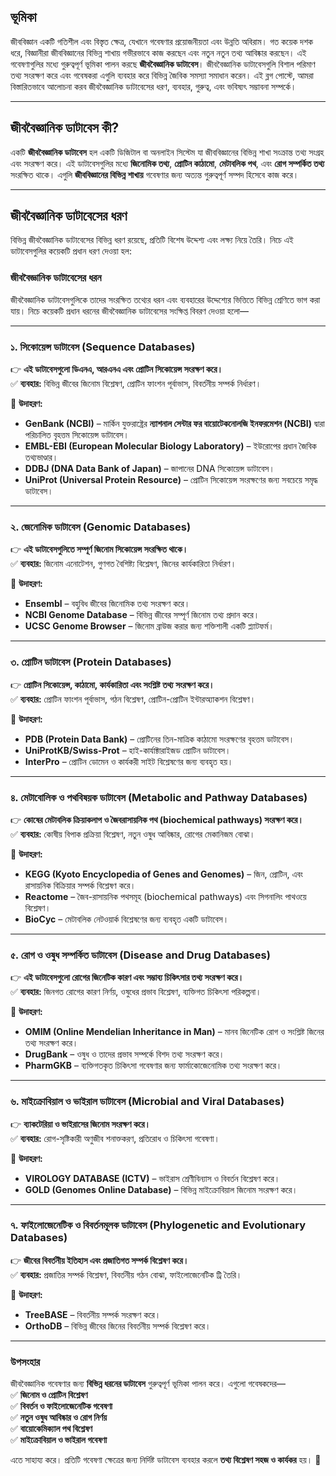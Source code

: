 
## **ভূমিকা**

জীববিজ্ঞান একটি গতিশীল এবং বিস্তৃত ক্ষেত্র, যেখানে গবেষণার প্রয়োজনীয়তা এবং উন্নতি অবিরাম। গত কয়েক দশক ধরে, বিজ্ঞানীরা জীববিজ্ঞানের বিভিন্ন শাখায় গভীরভাবে কাজ করছেন এবং নতুন নতুন তথ্য আবিষ্কার করছেন। এই গবেষণাগুলির মধ্যে গুরুত্বপূর্ণ ভূমিকা পালন করছে **জীববৈজ্ঞানিক ডাটাবেস**। জীববৈজ্ঞানিক ডাটাবেসগুলি বিশাল পরিমাণ তথ্য সংরক্ষণ করে এবং গবেষকরা এগুলি ব্যবহার করে বিভিন্ন জৈবিক সমস্যা সমাধান করেন। এই ব্লগ পোস্টে, আমরা বিস্তারিতভাবে আলোচনা করব জীববৈজ্ঞানিক ডাটাবেসের ধরণ, ব্যবহার, গুরুত্ব, এবং ভবিষ্যৎ সম্ভাবনা সম্পর্কে।

---

## **জীববৈজ্ঞানিক ডাটাবেস কী?**

একটি **জীববৈজ্ঞানিক ডাটাবেস** হল একটি ডিজিটাল বা অনলাইন সিস্টেম যা জীববিজ্ঞানের বিভিন্ন শাখা সংক্রান্ত তথ্য সংগ্রহ এবং সংরক্ষণ করে। এই ডাটাবেসগুলির মধ্যে **জিনোমিক তথ্য**, **প্রোটিন কাঠামো**, **মেটাবলিক পথ**, এবং **রোগ সম্পর্কিত তথ্য** সংরক্ষিত থাকে। এগুলি **জীববিজ্ঞানের বিভিন্ন শাখায়** গবেষণার জন্য অত্যন্ত গুরুত্বপূর্ণ সম্পদ হিসেবে কাজ করে।

---

## **জীববৈজ্ঞানিক ডাটাবেসের ধরণ**

বিভিন্ন জীববৈজ্ঞানিক ডাটাবেসের বিভিন্ন ধরণ রয়েছে, প্রতিটি বিশেষ উদ্দেশ্য এবং লক্ষ্য নিয়ে তৈরি। নিচে এই ডাটাবেসগুলির কয়েকটি প্রধান ধরণ দেওয়া হল:

### **জীববৈজ্ঞানিক ডাটাবেসের ধরন**  

জীববৈজ্ঞানিক ডাটাবেসগুলিকে তাদের সংরক্ষিত তথ্যের ধরন এবং ব্যবহারের উদ্দেশ্যের ভিত্তিতে বিভিন্ন শ্রেণিতে ভাগ করা যায়। নিচে কয়েকটি প্রধান ধরনের জীববৈজ্ঞানিক ডাটাবেসের সংক্ষিপ্ত বিবরণ দেওয়া হলো—  

---

### **১. সিকোয়েন্স ডাটাবেস (Sequence Databases)**  
👉 **এই ডাটাবেসগুলো ডিএনএ, আরএনএ এবং প্রোটিন সিকোয়েন্স সংরক্ষণ করে।**  
✅ **ব্যবহার:** বিভিন্ন জীবের জিনোম বিশ্লেষণ, প্রোটিন ফাংশন পূর্বাভাস, বিবর্তনীয় সম্পর্ক নির্ধারণ।  

🔹 **উদাহরণ:**  
- **GenBank (NCBI)** – মার্কিন যুক্তরাষ্ট্রের **ন্যাশনাল সেন্টার ফর বায়োটেকনোলজি ইনফরমেশন (NCBI)** দ্বারা পরিচালিত বৃহত্তম সিকোয়েন্স ডাটাবেস।  
- **EMBL-EBI (European Molecular Biology Laboratory)** – ইউরোপের প্রধান জৈবিক তথ্যভাণ্ডার।  
- **DDBJ (DNA Data Bank of Japan)** – জাপানের DNA সিকোয়েন্স ডাটাবেস।  
- **UniProt (Universal Protein Resource)** – প্রোটিন সিকোয়েন্স সংরক্ষণের জন্য সবচেয়ে সমৃদ্ধ ডাটাবেস।  

---

### **২. জেনোমিক ডাটাবেস (Genomic Databases)**  
👉 **এই ডাটাবেসগুলিতে সম্পূর্ণ জিনোম সিকোয়েন্স সংরক্ষিত থাকে।**  
✅ **ব্যবহার:** জিনোম এনোটেশন, গুণগত বৈশিষ্ট্য বিশ্লেষণ, জিনের কার্যকারিতা নির্ধারণ।  

🔹 **উদাহরণ:**  
- **Ensembl** – বহুবিধ জীবের জিনোমিক তথ্য সংরক্ষণ করে।  
- **NCBI Genome Database** – বিভিন্ন জীবের সম্পূর্ণ জিনোম তথ্য প্রদান করে।  
- **UCSC Genome Browser** – জিনোম ব্রাউজ করার জন্য শক্তিশালী একটি প্ল্যাটফর্ম।  

---

### **৩. প্রোটিন ডাটাবেস (Protein Databases)**  
👉 **প্রোটিন সিকোয়েন্স, কাঠামো, কার্যকারিতা এবং সংশ্লিষ্ট তথ্য সংরক্ষণ করে।**  
✅ **ব্যবহার:** প্রোটিন ফাংশন পূর্বাভাস, গঠন বিশ্লেষণ, প্রোটিন-প্রোটিন ইন্টারঅ্যাকশন বিশ্লেষণ।  

🔹 **উদাহরণ:**  
- **PDB (Protein Data Bank)** – প্রোটিনের তিন-মাত্রিক কাঠামো সংরক্ষণের বৃহত্তম ডাটাবেস।  
- **UniProtKB/Swiss-Prot** – হাই-কার্যাক্টারাইজড প্রোটিন ডাটাবেস।  
- **InterPro** – প্রোটিন ডোমেন ও কার্যকরী সাইট বিশ্লেষণের জন্য ব্যবহৃত হয়।  

---

### **৪. মেটাবোলিক ও পথবিষয়ক ডাটাবেস (Metabolic and Pathway Databases)**  
👉 **কোষের মেটাবলিক ক্রিয়াকলাপ ও জৈবরাসায়নিক পথ (biochemical pathways) সংরক্ষণ করে।**  
✅ **ব্যবহার:** কোষীয় বিপাক প্রক্রিয়া বিশ্লেষণ, নতুন ওষুধ আবিষ্কার, রোগের মেকানিজম বোঝা।  

🔹 **উদাহরণ:**  
- **KEGG (Kyoto Encyclopedia of Genes and Genomes)** – জিন, প্রোটিন, এবং রাসায়নিক বিক্রিয়ার সম্পর্ক বিশ্লেষণ করে।  
- **Reactome** – জৈব-রাসায়নিক পথসমূহ (biochemical pathways) এবং সিগনালিং পাথওয়ে বিশ্লেষণ।  
- **BioCyc** – মেটাবলিক নেটওয়ার্ক বিশ্লেষণের জন্য ব্যবহৃত একটি ডাটাবেস।  

---

### **৫. রোগ ও ওষুধ সম্পর্কিত ডাটাবেস (Disease and Drug Databases)**  
👉 **এই ডাটাবেসগুলো রোগের জিনেটিক কারণ এবং সম্ভাব্য চিকিৎসার তথ্য সংরক্ষণ করে।**  
✅ **ব্যবহার:** জিনগত রোগের কারণ নির্ণয়, ওষুধের প্রভাব বিশ্লেষণ, ব্যক্তিগত চিকিৎসা পরিকল্পনা।  

🔹 **উদাহরণ:**  
- **OMIM (Online Mendelian Inheritance in Man)** – মানব জিনেটিক রোগ ও সংশ্লিষ্ট জিনের তথ্য সংরক্ষণ করে।  
- **DrugBank** – ওষুধ ও তাদের প্রভাব সম্পর্কে বিশদ তথ্য সংরক্ষণ করে।  
- **PharmGKB** – ব্যক্তিগতকৃত চিকিৎসা গবেষণার জন্য ফার্মাকোজেনোমিক তথ্য সংরক্ষণ করে।  

---

### **৬. মাইক্রোবিয়াল ও ভাইরাল ডাটাবেস (Microbial and Viral Databases)**  
👉 **ব্যাকটেরিয়া ও ভাইরাসের জিনোম সংরক্ষণ করে।**  
✅ **ব্যবহার:** রোগ-সৃষ্টিকারী অণুজীব শনাক্তকরণ, প্রতিরোধ ও চিকিৎসা গবেষণা।  

🔹 **উদাহরণ:**  
- **VIROLOGY DATABASE (ICTV)** – ভাইরাস শ্রেণীবিন্যাস ও বিবর্তন বিশ্লেষণ করে।  
- **GOLD (Genomes Online Database)** – বিভিন্ন মাইক্রোবিয়াল জিনোম সংরক্ষণ করে।  

---

### **৭. ফাইলোজেনেটিক ও বিবর্তনমূলক ডাটাবেস (Phylogenetic and Evolutionary Databases)**  
👉 **জীবের বিবর্তনীয় ইতিহাস এবং প্রজাতিগত সম্পর্ক বিশ্লেষণ করে।**  
✅ **ব্যবহার:** প্রজাতির সম্পর্ক বিশ্লেষণ, বিবর্তনীয় গঠন বোঝা, ফাইলোজেনেটিক ট্রি তৈরি।  

🔹 **উদাহরণ:**  
- **TreeBASE** – বিবর্তনীয় সম্পর্ক সংরক্ষণ করে।  
- **OrthoDB** – বিভিন্ন জীবের জিনের বিবর্তনীয় সম্পর্ক বিশ্লেষণ করে।  

---

### **উপসংহার**  
জীববৈজ্ঞানিক গবেষণার জন্য **বিভিন্ন ধরনের ডাটাবেস** গুরুত্বপূর্ণ ভূমিকা পালন করে। এগুলো গবেষকদের—  
✅ **জিনোম ও প্রোটিন বিশ্লেষণ**  
✅ **বিবর্তন ও ফাইলোজেনেটিক গবেষণা**  
✅ **নতুন ওষুধ আবিষ্কার ও রোগ নির্ণয়**  
✅ **বায়োকেমিক্যাল পথ বিশ্লেষণ**  
✅ **মাইক্রোবিয়াল ও ভাইরাল গবেষণা**  

এতে সাহায্য করে। প্রতিটি গবেষণা ক্ষেত্রের জন্য নির্দিষ্ট ডাটাবেস ব্যবহার করলে **তথ্য বিশ্লেষণ সহজ ও কার্যকর** হয়। 🚀


